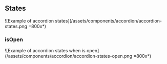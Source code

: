 ## States

![Example of accordion states](/assets/components/accordion/accordion-states.png =800x*)

### isOpen

![Example of accordion states when is open](/assets/components/accordion/accordion-states-open.png =800x*)